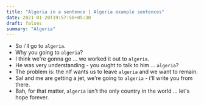 ```yaml
---
title: "Algeria in a sentence | Algeria example sentences"
date: 2021-01-20T19:57:50+05:30
draft: falses
summary: "Algeria"
---
```

- So i'll go to `algeria`.
- Why you going to `algeria`?
- I think we're gonna go ... we worked it out to `algeria`.
- He was very understanding - you ought to talk to him ... `algeria`?
- The problem is: the nlf wants us to leave `algeria` and we want to remain.
- Sal and me are getting a jet, we're going to `algeria` - i'll write you from there.
- Bah, for that matter, `algeria` isn't the only country in the world ... let's hope forever.
                 
